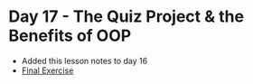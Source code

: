 # Day 17 - The Quiz Project & the Benefits of OOP

- Added this lesson notes to day 16
- [Final Exercise](https://replit.com/@yassine05/day17finalexercise)
